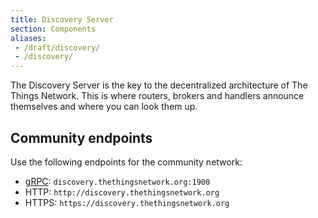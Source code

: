 ```yaml
---
title: Discovery Server
section: Components
aliases:
 - /draft/discovery/
 - /discovery/
---
```

The Discovery Server is the key to the decentralized architecture of The Things Network. This is where routers, brokers and handlers announce themselves and where you can look them up.

## Community endpoints
Use the following endpoints for the community network:

- [gRPC](http://www.grpc.io/): `discovery.thethingsnetwork.org:1900`
- HTTP: `http://discovery.thethingsnetwork.org`
- HTTPS: `https://discovery.thethingsnetwork.org`
